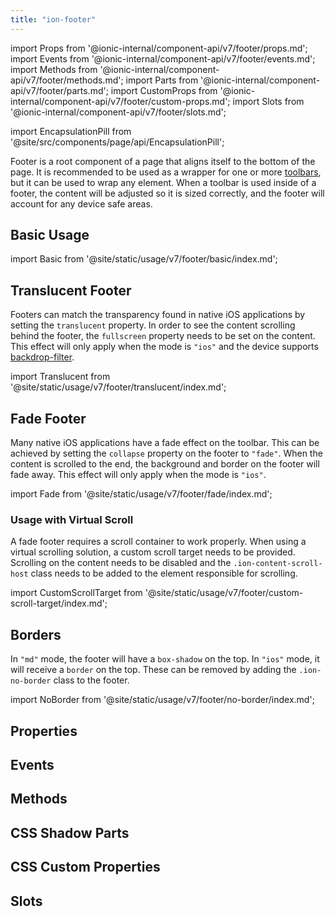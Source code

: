 ```yaml
---
title: "ion-footer"
---
```

import Props from '@ionic-internal/component-api/v7/footer/props.md';
import Events from '@ionic-internal/component-api/v7/footer/events.md';
import Methods from '@ionic-internal/component-api/v7/footer/methods.md';
import Parts from '@ionic-internal/component-api/v7/footer/parts.md';
import CustomProps from '@ionic-internal/component-api/v7/footer/custom-props.md';
import Slots from '@ionic-internal/component-api/v7/footer/slots.md';

<head>
  <title>Page Footer | Ionic App Footer: Wrapper Root Page Component</title>
  <meta name="description" content="A footer is a root component that sits at the bottom of a page. Ionic footers can be a wrapper for ion-toolbar to make sure the content area is sized correctly." />
</head>

import EncapsulationPill from '@site/src/components/page/api/EncapsulationPill';


Footer is a root component of a page that aligns itself to the bottom of the page. It is recommended to be used as a wrapper for one or more [toolbars](./toolbar), but it can be used to wrap any element. When a toolbar is used inside of a footer, the content will be adjusted so it is sized correctly, and the footer will account for any device safe areas.

## Basic Usage

import Basic from '@site/static/usage/v7/footer/basic/index.md';

<Basic />


## Translucent Footer

Footers can match the transparency found in native iOS applications by setting the `translucent` property. In order to see the content scrolling behind the footer, the `fullscreen` property needs to be set on the content. This effect will only apply when the mode is `"ios"` and the device supports [backdrop-filter](https://developer.mozilla.org/en-US/docs/Web/CSS/backdrop-filter#browser_compatibility).

import Translucent from '@site/static/usage/v7/footer/translucent/index.md';

<Translucent />


## Fade Footer

Many native iOS applications have a fade effect on the toolbar. This can be achieved by setting the `collapse` property on the footer to `"fade"`. When the content is scrolled to the end, the background and border on the footer will fade away. This effect will only apply when the mode is `"ios"`.

import Fade from '@site/static/usage/v7/footer/fade/index.md';

<Fade />


### Usage with Virtual Scroll

A fade footer requires a scroll container to work properly. When using a virtual scrolling solution, a custom scroll target needs to be provided. Scrolling on the content needs to be disabled and the `.ion-content-scroll-host` class needs to be added to the element responsible for scrolling.

import CustomScrollTarget from '@site/static/usage/v7/footer/custom-scroll-target/index.md';

<CustomScrollTarget />

## Borders

In `"md"` mode, the footer will have a `box-shadow` on the top. In `"ios"` mode, it will receive a `border` on the top. These can be removed by adding the `.ion-no-border` class to the footer.

import NoBorder from '@site/static/usage/v7/footer/no-border/index.md';

<NoBorder />


## Properties
<Props />

## Events
<Events />

## Methods
<Methods />

## CSS Shadow Parts
<Parts />

## CSS Custom Properties
<CustomProps />

## Slots
<Slots />
